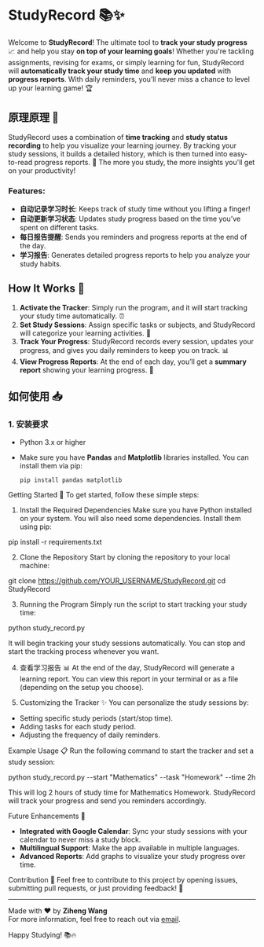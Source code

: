 # StudyRecord 📚✨

Welcome to **StudyRecord**! The ultimate tool to **track your study progress** 📈 and help you stay **on top of your learning goals**! Whether you're tackling assignments, revising for exams, or simply learning for fun, StudyRecord will **automatically track your study time** and **keep you updated** with **progress reports**. With daily reminders, you’ll never miss a chance to level up your learning game! 🏆

## 原理原理 🧠
StudyRecord uses a combination of **time tracking** and **study status recording** to help you visualize your learning journey. By tracking your study sessions, it builds a detailed history, which is then turned into easy-to-read progress reports. 🎯 The more you study, the more insights you'll get on your productivity!

### Features:
- **自动记录学习时长**: Keeps track of study time without you lifting a finger!
- **自动更新学习状态**: Updates study progress based on the time you’ve spent on different tasks.
- **每日报告提醒**: Sends you reminders and progress reports at the end of the day.
- **学习报告**: Generates detailed progress reports to help you analyze your study habits.

## How It Works 🧐

1. **Activate the Tracker**: Simply run the program, and it will start tracking your study time automatically. ⏰
2. **Set Study Sessions**: Assign specific tasks or subjects, and StudyRecord will categorize your learning activities. 📅
3. **Track Your Progress**: StudyRecord records every session, updates your progress, and gives you daily reminders to keep you on track. 📊
4. **View Progress Reports**: At the end of each day, you’ll get a **summary report** showing your learning progress. 🎉

## 如何使用 📥

### 1. 安装要求
- Python 3.x or higher
- Make sure you have **Pandas** and **Matplotlib** libraries installed.
  You can install them via pip:
  
  ```bash
  pip install pandas matplotlib

Getting Started 🚀
To get started, follow these simple steps:

1. Install the Required Dependencies
Make sure you have Python installed on your system. You will also need some dependencies. Install them using pip:

pip install -r requirements.txt

2. Clone the Repository
Start by cloning the repository to your local machine:

git clone https://github.com/YOUR_USERNAME/StudyRecord.git cd StudyRecord

3. Running the Program
Simply run the script to start tracking your study time:

python study_record.py

It will begin tracking your study sessions automatically. You can stop and start the tracking process whenever you want.

4. 查看学习报告 📊
At the end of the day, StudyRecord will generate a learning report. You can view this report in your terminal or as a file (depending on the setup you choose).

5. Customizing the Tracker ✨
You can personalize the study sessions by:
- Setting specific study periods (start/stop time).
- Adding tasks for each study period.
- Adjusting the frequency of daily reminders.

Example Usage 📋
Run the following command to start the tracker and set a study session:

python study_record.py --start "Mathematics" --task "Homework" --time 2h

This will log 2 hours of study time for Mathematics Homework. StudyRecord will track your progress and send you reminders accordingly.

Future Enhancements 🚀
- **Integrated with Google Calendar**: Sync your study sessions with your calendar to never miss a study block.
- **Multilingual Support**: Make the app available in multiple languages.
- **Advanced Reports**: Add graphs to visualize your study progress over time.

Contribution 🤝
Feel free to contribute to this project by opening issues, submitting pull requests, or just providing feedback! 🚀

---

Made with ❤️ by **Ziheng Wang**  
For more information, feel free to reach out via [email](mailto:zhwang@nuist.edu.cn).

Happy Studying! 📚🔥
